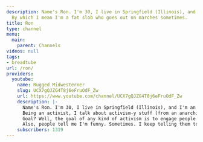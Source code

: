 ```yaml
---
description: Name's Ron. I'm 30, I live in Springfield (Illinois), and I'm an activist.
  By which I mean I'm a fat slob who goes out on marches sometimes.
title: Ron
type: channel
menu:
  main:
    parent: Channels
videos: null
tags:
- breadtube
url: /ron/
providers:
  youtube:
    name: Rugged Midwesterner
    slug: UCX7gQJZG4T8j6eFruOdF_Zw
    url: https://www.youtube.com/channel/UCX7gQJZG4T8j6eFruOdF_Zw
    description: |-
      Name's Ron. I'm 30, I live in Springfield (Illinois), and I'm an activist. By which I mean I'm a fat slob who goes out on marches sometimes. I'm also an anarchist, which means I want to make the system work better for more people.
      Being an activist, I talk about activism-y stuff (from an anarchist perspective, usually). If you want a different, interesting perspective, hey, maybe you'll find it here.
      Goal? Well, the goal of any kind of activism is to engage people. I'm gonna crawl out of the hole I live in, go out into the Youtubes, find folk from all walks of life with all different kinds of ideologies, and see if I can maybe challenge their way of thinking. Or at least find some common ground I and they can work on together. Unless they're bigoted cretins. Not gonna work with bigoted cretins.
      Also, people tell me I'm funny. Sometimes. I keep telling them to stop encouraging me, but they won't listen.
    subscribers: 1319
---
```

